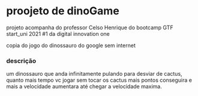 # proojeto de dinoGame

projeto acompanha do professor Celso Henrique do bootcamp GTF start_uni 2021 #1 da digital innovation one 

copia do jogo do dinossauro do google sem internet

### descrição

um dinossauro que anda infinitamente pulando para desviar de cactus, quanto mais tempo vc jogar sem tocar os cactus mais pontos conseguira 
e mais a velocidade aumentara até chegar a velocidade maxima.
